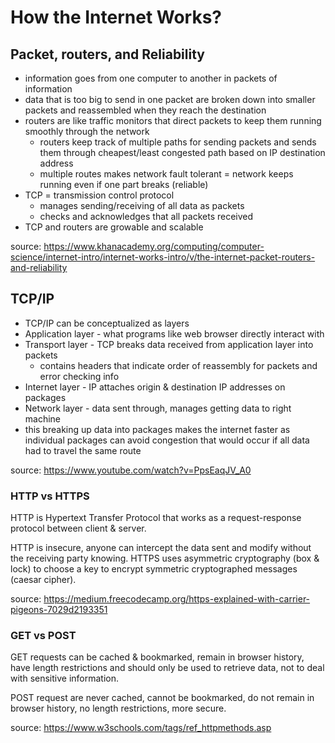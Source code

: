# How the Internet Works?

## Packet, routers, and Reliability
- information goes from one computer to another in packets of information
- data that is too big to send in one packet are broken down into smaller packets and reassembled when they reach the destination
- routers are like traffic monitors that direct packets to keep them running smoothly through the network
  - routers keep track of multiple paths for sending packets and sends them through cheapest/least congested path based on IP destination address
  - multiple routes makes network fault tolerant = network keeps running even if one part breaks (reliable)
- TCP = transmission control protocol
  - manages sending/receiving of all data as packets
  - checks and acknowledges that all packets received
- TCP and routers are growable and scalable

source: https://www.khanacademy.org/computing/computer-science/internet-intro/internet-works-intro/v/the-internet-packet-routers-and-reliability

## TCP/IP
- TCP/IP can be conceptualized as layers
- Application layer - what programs like web browser directly interact with
- Transport layer - TCP breaks data received from application layer into packets
  - contains headers that indicate order of reassembly for packets and error checking info
- Internet layer - IP attaches origin & destination IP addresses on packages
- Network layer - data sent through, manages getting data to right machine
- this breaking up data into packages makes the internet faster as individual packages can avoid congestion that would occur if all data had to travel the same route

source: https://www.youtube.com/watch?v=PpsEaqJV_A0

### HTTP vs HTTPS
HTTP is Hypertext Transfer Protocol that works as a request-response protocol between client & server.

HTTP is insecure, anyone can intercept the data sent and modify without the receiving party knowing. HTTPS uses asymmetric cryptography (box & lock) to choose a key to encrypt symmetric cryptographed messages (caesar cipher).

source: https://medium.freecodecamp.org/https-explained-with-carrier-pigeons-7029d2193351

### GET vs POST
GET requests can be cached & bookmarked, remain in browser history, have length restrictions and should only be used to retrieve data, not to deal with sensitive information.

POST request are never cached, cannot be bookmarked, do not remain in browser history, no length restrictions, more secure.

source: https://www.w3schools.com/tags/ref_httpmethods.asp
